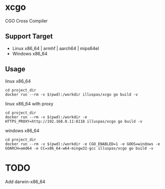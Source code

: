 # xcgo
CGO Cross Compiler

## Support Target
* Linux x86_64 | armhf | aarch64 | mips64el
* Windows x86_64

## Usage 
linux x86_64
```
cd project_dir
docker run --rm -v $(pwd):/workdir illuspas/xcgo go build -v
```

linux x86_64 with proxy 
```
cd project_dir
docker run --rm -v $(pwd):/workdir -e HTTPS_PROXY=http://192.168.0.11:8118 illuspas/xcgo go build -v
```

windows x86_64
```
cd project_dir
docker run --rm -v $(pwd):/workdir -e CGO_ENABLED=1 -e GOOS=windows -e GOARCH=amd64 -e CC=x86_64-w64-mingw32-gcc illuspas/xcgo go build -v
```

# TODO
Add darwin-x86_64
